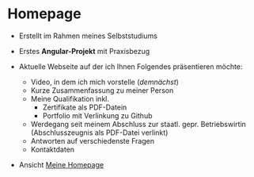 # Homepage

- Erstellt im Rahmen meines Selbststudiums
- Erstes **Angular-Projekt** mit Praxisbezug

- Aktuelle Webseite auf der ich Ihnen Folgendes präsentieren möchte: 
  * Video, in dem ich mich vorstelle (_demnächst_)
  * Kurze Zusammenfassung zu meiner Person
  * Meine Qualifikation inkl.
    * Zertifikate als PDF-Datein
    * Portfolio mit Verlinkung zu Github
  * Werdegang seit meinem Abschluss zur staatl. gepr. Betriebswirtin <br>
    (Abschlusszeugnis als PDF-Datei verlinkt) 
  * Antworten auf verschiedenste Fragen
  * Kontaktdaten
  
- Ansicht [Meine Homepage](https://mandy-blaschke.de)
